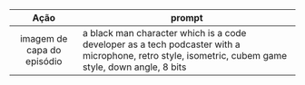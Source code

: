 |   Ação   | prompt                                                                                                                                                                                                                                                                         |
| :------: | ------------------------------------------------------------------------------------------------------------------------------------------------------------------------------------------------------------------------------------------------------------------------------ |
|  imagem de capa do episódio  | a black man character which is a code developer as a tech podcaster with a microphone, retro style, isometric, cubem game style, down angle, 8 bits                                                                                                                                                                                                    |
